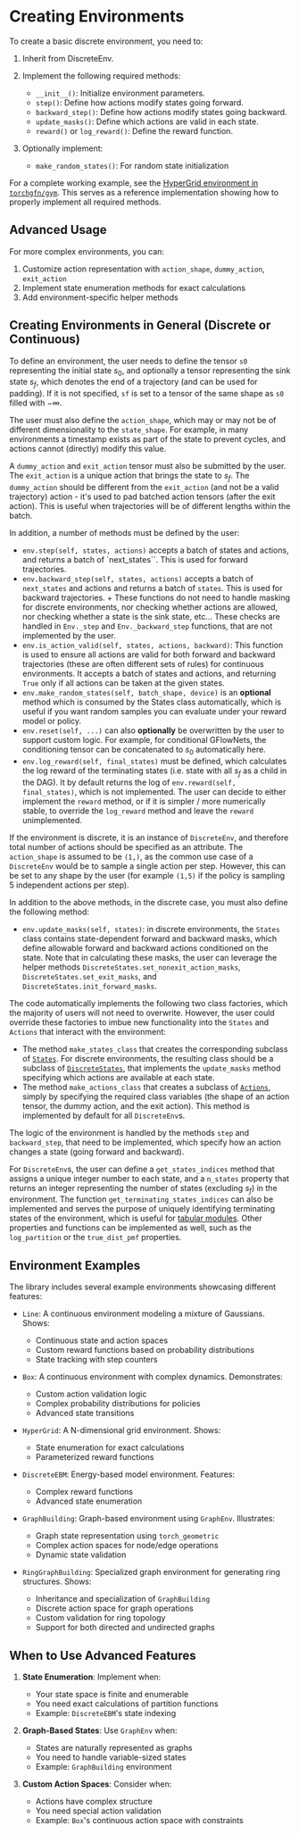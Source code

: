 # Creating Environments

To create a basic discrete environment, you need to:

1. Inherit from DiscreteEnv.
2. Implement the following required methods:

   - `__init__()`: Initialize environment parameters.
   - `step()`: Define how actions modify states going forward.
   - `backward_step()`: Define how actions modify states going backward.
   - `update_masks()`: Define which actions are valid in each state.
   - `reward()` or `log_reward()`: Define the reward function.

3. Optionally implement:

   - `make_random_states()`: For random state initialization

For a complete working example, see the
[HyperGrid environment in `torchgfn/gym`](https://github.com/GFNOrg/torchgfn/blob/master/src/gfn/gym/hypergrid.py).
This serves as a reference implementation showing how to properly implement all required methods.

## Advanced Usage

For more complex environments, you can:

1. Customize action representation with `action_shape`, `dummy_action`, `exit_action`
2. Implement state enumeration methods for exact calculations
3. Add environment-specific helper methods

## Creating Environments in General (Discrete or Continuous)

To define an environment, the user needs to define the tensor `s0` representing the
initial state $s_0$, and optionally a tensor representing the sink state $s_f$, which
denotes the end of a trajectory (and can be used for padding). If it is not specified,
`sf` is set to a tensor of the same shape as `s0` filled with $-\infty$.

The user must also define the `action_shape`, which may or may not be of
different dimensionality to the `state_shape`. For example, in many environments
a timestamp exists as part of the state to prevent cycles, and actions cannot
(directly) modify this value.

A `dummy_action` and `exit_action` tensor must also be submitted by the user.
The `exit_action` is a unique action that brings the state to $s_f$. The
`dummy_action` should be different from the `exit_action` (and not be a valid
trajectory) action - it's used to pad batched action tensors (after the
exit action). This is useful when trajectories will be of different lengths
within the batch.

In addition, a number of methods must be defined by the user:

+ `env.step(self, states, actions)` accepts a batch of states and actions, and
  returns a batch of `next_states``. This is used for forward trajectories.
+ `env.backward_step(self, states, actions)` accepts a batch of `next_states`
  and actions and returns a batch of `states`. This is used for backward
  trajectories.
      + These functions do not need to handle masking for discrete
        environments, nor checking whether actions are allowed, nor checking
        whether a state is the sink state, etc... These checks are handled in
        `Env._step` and `Env._backward_step` functions, that are not implemented
        by the user.
+ `env.is_action_valid(self, states, actions, backward)`: This function is used
  to ensure all actions are valid for both forward and backward trajectories
  (these are often different sets of rules) for continuous environments. It
  accepts a batch of states and actions, and returning `True` only if all
  actions can be taken at the given states.
+ `env.make_random_states(self, batch_shape, device)` is an **optional** method
  which is consumed by the States class automatically, which is useful if you
  want random samples you can evaluate under your reward model or policy.
+ `env.reset(self, ...)` can also **optionally** be overwritten by the user
  to support custom logic. For example, for conditional GFlowNets, the
  conditioning tensor can be concatenated to $s_0$ automatically here.
+ `env.log_reward(self, final_states)` must be defined, which calculates the
  log reward of the terminating states (i.e. state with all $s_f$ as a child in
  the DAG). It by default returns the log of `env.reward(self, final_states)`,
  which is not implemented. The user can decide to either implement the `reward`
  method, or if it is simpler / more numerically stable, to override the
  `log_reward` method and leave the `reward` unimplemented.

If the environment is discrete, it is an instance of `DiscreteEnv`, and
therefore total number of actions should be specified as an attribute. The
`action_shape` is assumed to be `(1,)`, as the common use case of a
`DiscreteEnv` would be to sample a single action per step. However, this can be
set to any shape by the user (for example `(1,5)` if the policy is sampling 5
independent actions per step).

In addition to the above methods, in the discrete case, you must also define
the following method:

+ `env.update_masks(self, states)`: in discrete environments, the `States` class
  contains state-dependent forward and backward masks, which define allowable
  forward and backward actions conditioned on the state. Note that in
  calculating these masks, the user can leverage the helper methods
  `DiscreteStates.set_nonexit_action_masks`,
  `DiscreteStates.set_exit_masks`, and
  `DiscreteStates.init_forward_masks`.

The code automatically implements the following two class factories, which the
majority of users will not need to overwrite. However, the user could override
these factories to imbue new functionality into the `States` and `Actions` that
interact with the environment:
- The method `make_states_class` that creates the corresponding subclass of [`States`](https://github.com/gfnorg/torchgfn/tree/master/src/gfn/states.py).
For discrete environments, the resulting class should be a subclass of [`DiscreteStates`](https://github.com/gfnorg/torchgfn/tree/master/src/gfn/states.py),
that implements the `update_masks` method specifying which actions are available at each state.
- The method `make_actions_class` that creates a subclass of [`Actions`](https://github.com/gfnorg/torchgfn/tree/master/src/gfn/actions.py),
simply by specifying the required class variables (the shape of an action tensor, the dummy action, and the exit action).
This method is implemented by default for all `DiscreteEnv`s.

The logic of the environment is handled by the methods `step` and `backward_step`, that need to be implemented,
which specify how an action changes a state (going forward and backward).

For `DiscreteEnv`s, the user can define a `get_states_indices` method that
assigns a unique integer number to each state, and a `n_states` property that
returns an integer representing the number of states (excluding $s_f$) in the environment. The function `get_terminating_states_indices` can also be
implemented and serves the purpose of uniquely identifying terminating states of
the environment, which is useful for
[tabular modules](https://github.com/gfnorg/torchgfn/tree/master/src/gfn/utils/modules.py).
Other properties and functions can be implemented as well, such as the
`log_partition` or the `true_dist_pmf` properties.

## Environment Examples

The library includes several example environments showcasing different features:

- `Line`: A continuous environment modeling a mixture of Gaussians. Shows:
   - Continuous state and action spaces
   - Custom reward functions based on probability distributions
   - State tracking with step counters

- `Box`: A continuous environment with complex dynamics. Demonstrates:
   - Custom action validation logic
   - Complex probability distributions for policies
   - Advanced state transitions

- `HyperGrid`: A N-dimensional grid environment. Shows:
   - State enumeration for exact calculations
   - Parameterized reward functions

- `DiscreteEBM`: Energy-based model environment. Features:
   - Complex reward functions
   - Advanced state enumeration

- `GraphBuilding`: Graph-based environment using `GraphEnv`. Illustrates:
   - Graph state representation using `torch_geometric`
   - Complex action spaces for node/edge operations
   - Dynamic state validation

- `RingGraphBuilding`: Specialized graph environment for generating ring structures. Shows:
   - Inheritance and specialization of `GraphBuilding`
   - Discrete action space for graph operations
   - Custom validation for ring topology
   - Support for both directed and undirected graphs

## When to Use Advanced Features

1. **State Enumeration**: Implement when:
   - Your state space is finite and enumerable
   - You need exact calculations of partition functions
   - Example: `DiscreteEBM`'s state indexing

2. **Graph-Based States**: Use `GraphEnv` when:
   - States are naturally represented as graphs
   - You need to handle variable-sized states
   - Example: `GraphBuilding` environment

3. **Custom Action Spaces**: Consider when:
   - Actions have complex structure
   - You need special action validation
   - Example: `Box`'s continuous action space with constraints
